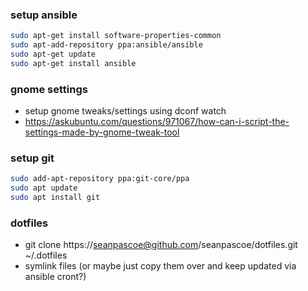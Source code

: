### setup ansible

```bash
sudo apt-get install software-properties-common
sudo apt-add-repository ppa:ansible/ansible
sudo apt-get update
sudo apt-get install ansible
```

### gnome settings

- setup gnome tweaks/settings using dconf watch
- https://askubuntu.com/questions/971067/how-can-i-script-the-settings-made-by-gnome-tweak-tool

### setup git

```bash
sudo add-apt-repository ppa:git-core/ppa
sudo apt update
sudo apt install git
```

### dotfiles

- git clone https://seanpascoe@github.com/seanpascoe/dotfiles.git ~/.dotfiles
- symlink files (or maybe just copy them over and keep updated via ansible cront?)
